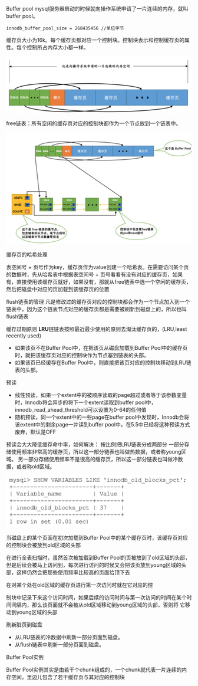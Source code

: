 Buffer pool
mysql服务器启动的时候就向操作系统申请了一片连续的内存，就叫buffer pool。

```
innodb_buffer_pool_size = 268435456 //单位字节
```

缓存页大小为16k。每个缓存页都对应一个控制块。控制块表示和控制缓存页的属性。每个控制所占内存大小都一样。

<img src=".assets/image-20211014091523045.png" alt="image-20211014091523045" style="zoom:50%;" />

free链表：所有空闲的缓存页对应的控制块都作为一个节点放到一个链表中。

<img src=".assets/image-20211014092010658.png" alt="image-20211014092010658" style="zoom:50%;" />

缓存页的哈希处理

表空间号 + 页号作为key，缓存页作为value创建一个哈希表。在需要访问某个页的数据时，先从哈希表中根据表空间号 + 页号看看有没有对应的缓存页，如果有，直接使用该缓存页就好，如果没有，那就从free链表中选一个空闲的缓存页，然后把磁盘中对应的页加载到该缓存页的位置

flush链表的管理
凡是修改过的缓存页对应的控制块都会作为一个节点加入到一个链表中，因为这个链表节点对应的缓存页都是需要被刷新到磁盘上的，所以也叫flush链表

缓存过期原则
**LRU**链链表按照最近最少使用的原则去淘汰缓存页的，(LRU,least recently used)

+ 如果该页不在Buffer Pool中，在把该页从磁盘加载到Buffer Pool中的缓存页时，就把该缓存页对应的控制块作为节点塞到链表的头部。
+  如果该页已经缓存在Buffer Pool中，则直接把该页对应的控制块移动到LRU链表的头部。



预读

+ 线性预读，如果一个extent中的被顺序读取的page超过或者等于该参数变量时，Innodb将会异步的将下一个extent读取到buffer pool中，innodb_read_ahead_threshold可以设置为0-64的任何值
+ 随机预读，同一个extent中的一些page在buffer pool中发现时，Innodb会将该extent中的剩余page一并读到buffer pool中。在5.5中已经将这种预读方式废弃，默认是OFF

预读会大大降低缓存命中率，如何解决：
按比例把LRU链表分成两部分
       一部分存储使用频率非常高的缓存页，所以这一部分链表也叫做热数据，或者称young区域。 
      另一部分存储使用频率不是很高的缓存页，所以这一部分链表也叫做冷数据，或者称old区域。

<img src=".assets/image-20211014113527909.png" alt="image-20211014113527909" style="zoom:50%;" />	

当磁盘上的某个页面在初次加载到Buffer Pool中的某个缓存页时，该缓存页对应的控制块会被放到old区域的头部

在进行全表扫描时，虽然首次被加载到Buffer Pool的页被放到了old区域的头部，但是后续会被马上访问到，每次进行访问的时候又会把该页放到young区域的头部，这样仍然会把那些使用频率比较高的页面给顶下去

在对某个处在old区域的缓存页进行第一次访问时就在它对应的控 

制块中记录下来这个访问时间，如果后续的访问时间与第一次访问的时间在某个时间间隔内，那么该页面就不会被从old区域移动到young区域的头部，否则将 它移动到young区域的头部



刷新脏页到磁盘

+ 从LRU链表的冷数据中刷新一部分页面到磁盘。
+ 从flush链表中刷新一部分页面到磁盘。 



Buffer Pool实例

Buffer Pool实例其实是由若干个chunk组成的，一个chunk就代表一片连续的内存空间，里边儿包含了若干缓存页与其对应的控制块